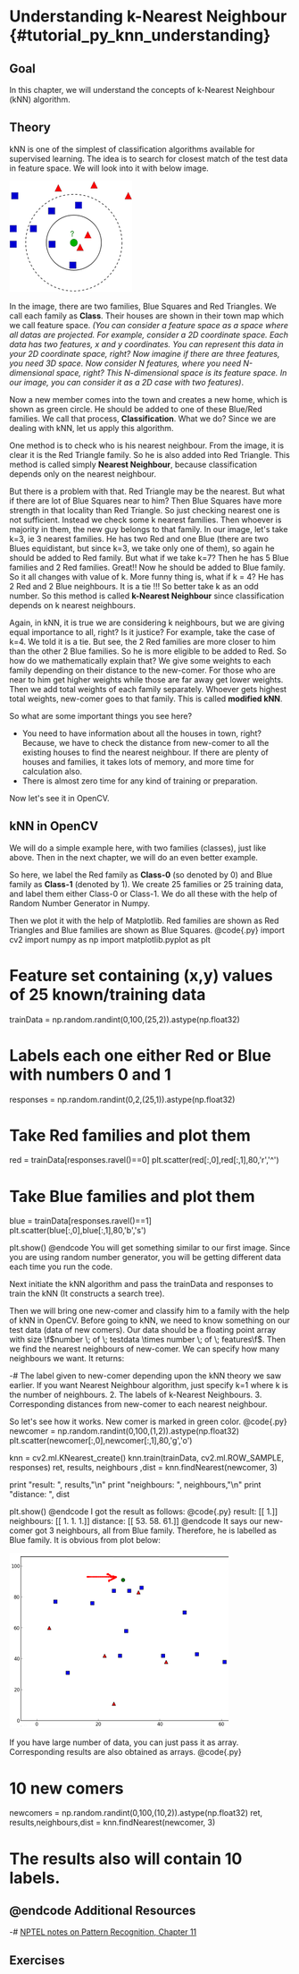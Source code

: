 Understanding k-Nearest Neighbour {#tutorial_py_knn_understanding}
=================================

Goal
----

In this chapter, we will understand the concepts of k-Nearest Neighbour (kNN) algorithm.

Theory
------

kNN is one of the simplest of classification algorithms available for supervised learning. The idea
is to search for closest match of the test data in feature space. We will look into it with below
image.

![image](images/knn_theory.png)

In the image, there are two families, Blue Squares and Red Triangles. We call each family as
**Class**. Their houses are shown in their town map which we call feature space. *(You can consider
a feature space as a space where all datas are projected. For example, consider a 2D coordinate
space. Each data has two features, x and y coordinates. You can represent this data in your 2D
coordinate space, right? Now imagine if there are three features, you need 3D space. Now consider N
features, where you need N-dimensional space, right? This N-dimensional space is its feature space.
In our image, you can consider it as a 2D case with two features)*.

Now a new member comes into the town and creates a new home, which is shown as green circle. He
should be added to one of these Blue/Red families. We call that process, **Classification**. What we
do? Since we are dealing with kNN, let us apply this algorithm.

One method is to check who is his nearest neighbour. From the image, it is clear it is the Red
Triangle family. So he is also added into Red Triangle. This method is called simply **Nearest
Neighbour**, because classification depends only on the nearest neighbour.

But there is a problem with that. Red Triangle may be the nearest. But what if there are lot of Blue
Squares near to him? Then Blue Squares have more strength in that locality than Red Triangle. So
just checking nearest one is not sufficient. Instead we check some k nearest families. Then whoever
is majority in them, the new guy belongs to that family. In our image, let's take k=3, ie 3 nearest
families. He has two Red and one Blue (there are two Blues equidistant, but since k=3, we take only
one of them), so again he should be added to Red family. But what if we take k=7? Then he has 5 Blue
families and 2 Red families. Great!! Now he should be added to Blue family. So it all changes with
value of k. More funny thing is, what if k = 4? He has 2 Red and 2 Blue neighbours. It is a tie !!!
So better take k as an odd number. So this method is called **k-Nearest Neighbour** since
classification depends on k nearest neighbours.

Again, in kNN, it is true we are considering k neighbours, but we are giving equal importance to
all, right? Is it justice? For example, take the case of k=4. We told it is a tie. But see, the 2
Red families are more closer to him than the other 2 Blue families. So he is more eligible to be
added to Red. So how do we mathematically explain that? We give some weights to each family
depending on their distance to the new-comer. For those who are near to him get higher weights while
those are far away get lower weights. Then we add total weights of each family separately. Whoever
gets highest total weights, new-comer goes to that family. This is called **modified kNN**.

So what are some important things you see here?

-   You need to have information about all the houses in town, right? Because, we have to check
    the distance from new-comer to all the existing houses to find the nearest neighbour. If there
    are plenty of houses and families, it takes lots of memory, and more time for calculation
    also.
-   There is almost zero time for any kind of training or preparation.

Now let's see it in OpenCV.

kNN in OpenCV
-------------

We will do a simple example here, with two families (classes), just like above. Then in the next
chapter, we will do an even better example.

So here, we label the Red family as **Class-0** (so denoted by 0) and Blue family as **Class-1**
(denoted by 1). We create 25 families or 25 training data, and label them either Class-0 or Class-1.
We do all these with the help of Random Number Generator in Numpy.

Then we plot it with the help of Matplotlib. Red families are shown as Red Triangles and Blue
families are shown as Blue Squares.
@code{.py}
import cv2
import numpy as np
import matplotlib.pyplot as plt

# Feature set containing (x,y) values of 25 known/training data
trainData = np.random.randint(0,100,(25,2)).astype(np.float32)

# Labels each one either Red or Blue with numbers 0 and 1
responses = np.random.randint(0,2,(25,1)).astype(np.float32)

# Take Red families and plot them
red = trainData[responses.ravel()==0]
plt.scatter(red[:,0],red[:,1],80,'r','^')

# Take Blue families and plot them
blue = trainData[responses.ravel()==1]
plt.scatter(blue[:,0],blue[:,1],80,'b','s')

plt.show()
@endcode
You will get something similar to our first image. Since you are using random number generator, you
will be getting different data each time you run the code.

Next initiate the kNN algorithm and pass the trainData and responses to train the kNN (It constructs
a search tree).

Then we will bring one new-comer and classify him to a family with the help of kNN in OpenCV. Before
going to kNN, we need to know something on our test data (data of new comers). Our data should be a
floating point array with size \f$number \; of \; testdata \times number \; of \; features\f$. Then we
find the nearest neighbours of new-comer. We can specify how many neighbours we want. It returns:

-#  The label given to new-comer depending upon the kNN theory we saw earlier. If you want Nearest
    Neighbour algorithm, just specify k=1 where k is the number of neighbours.
2.  The labels of k-Nearest Neighbours.
3.  Corresponding distances from new-comer to each nearest neighbour.

So let's see how it works. New comer is marked in green color.
@code{.py}
newcomer = np.random.randint(0,100,(1,2)).astype(np.float32)
plt.scatter(newcomer[:,0],newcomer[:,1],80,'g','o')

knn = cv2.ml.KNearest_create()
knn.train(trainData, cv2.ml.ROW_SAMPLE, responses)
ret, results, neighbours ,dist = knn.findNearest(newcomer, 3)

print "result: ", results,"\n"
print "neighbours: ", neighbours,"\n"
print "distance: ", dist

plt.show()
@endcode
I got the result as follows:
@code{.py}
result:  [[ 1.]]
neighbours:  [[ 1.  1.  1.]]
distance:  [[ 53.  58.  61.]]
@endcode
It says our new-comer got 3 neighbours, all from Blue family. Therefore, he is labelled as Blue
family. It is obvious from plot below:

![image](images/knn_simple.png)

If you have large number of data, you can just pass it as array. Corresponding results are also
obtained as arrays.
@code{.py}
# 10 new comers
newcomers = np.random.randint(0,100,(10,2)).astype(np.float32)
ret, results,neighbours,dist = knn.findNearest(newcomer, 3)
# The results also will contain 10 labels.
@endcode
Additional Resources
--------------------

-#  [NPTEL notes on Pattern Recognition, Chapter
    11](http://www.nptel.iitm.ac.in/courses/106108057/12)

Exercises
---------

